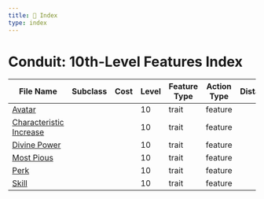 ```yaml
---
title: 📑 Index
type: index
---
```


# Conduit: 10th-Level Features Index

| File Name                                               | Subclass | Cost | Level | Feature Type | Action Type | Distance | Target |
| ------------------------------------------------------- | -------- | ---- | ----- | ------------ | ----------- | -------- | ------ |
| [Avatar](../Avatar)                                     |          |      | 10    | trait        | feature     |          |        |
| [Characteristic Increase](../Characteristic%20Increase) |          |      | 10    | trait        | feature     |          |        |
| [Divine Power](../Divine%20Power)                       |          |      | 10    | trait        | feature     |          |        |
| [Most Pious](../Most%20Pious)                           |          |      | 10    | trait        | feature     |          |        |
| [Perk](../Perk)                                         |          |      | 10    | trait        | feature     |          |        |
| [Skill](../Skill)                                       |          |      | 10    | trait        | feature     |          |        |
